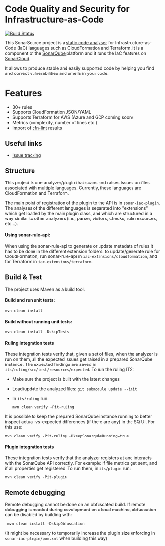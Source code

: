 Code Quality and Security for Infrastructure-as-Code
==========
[![Build Status](https://api.cirrus-ci.com/github/SonarSource/sonar-iac.svg?branch=master)](https://cirrus-ci.com/github/SonarSource/sonar-iac)

This SonarSource project is a [static code analyser](https://en.wikipedia.org/wiki/Static_program_analysis) for Infrastructure-as-Code (IaC) languages such as CloudFormation and Terraform. 
It is a component of the [SonarQube](http://www.sonarqube.org/) platform and it runs the IaC features on [SonarCloud](http://sonarcloud.io/).

It allows to produce stable and easily supported code by helping you find and correct vulnerabilities and smells in your code.

# Features
* 30+ rules
* Supports CloudFormation JSON/YAML
* Supports Terraform for AWS (Azure and GCP coming soon)
* Metrics (complexity, number of lines etc.)
* Import of [cfn-lint](https://community.sonarsource.com/t/sonarcloud-can-scan-terraform-and-cloudformation-files-cfn-lint-support/48550) results

## Useful links

* [Issue tracking](https://jira.sonarsource.com/projects/SONARIAC)

## Structure
This project is one analyzer/plugin that scans and raises issues on files associated with multiple languages. Currently, these languages are CloudFormation and Terraform.

The main point of registration of the plugin to the API is in `sonar-iac-plugin`. The analyses of the different languages is separated into "extensions" which get loaded by the
main plugin class, and which are structured in a way similar to other analyzers (i.e., parser, visitors, checks, rule resources, etc...).

#### Using sonar-rule-api:

When using the sonar-rule-api to generate or update metadata of rules it has to be done in the different extension folders: to update/generate rule for CloudFormation, run
 sonar-rule-api in `iac-extensions/cloudformation`, and for Terraform in `iac-extensions/terraform`.

## Build & Test
The project uses Maven as a build tool.
#### Build and run unit tests:
```shell
mvn clean install
```

#### Build without running unit tests:

```shell
mvn clean install -DskipTests
```

#### Ruling integration tests
These integration tests verify that, given a set of files, when the analyzer is run on them, all the expected issues get raised in a prepared SonarQube instance. 
The expected findings are saved in `its/ruling/src/test/resources/expected`. To run the ruling ITS:
- Make sure the project is built with the latest changes
- Load/update the analyzed files: `git submodule update --init`
- In `its/ruling` run:
  
  ```shell
  mvn clean verify -Pit-ruling
  ``` 

It is possible to keep the prepared SonarQube instance running to better inspect actual-vs-expected differences (if there are any) in the SQ UI. For this use:
  
  ```shell
  mvn clean verify -Pit-ruling -DkeepSonarqubeRunning=true
  ```
#### Plugin integration tests
These integration tests verify that the analyzer registers at and interacts with the SonarQube API correctly. For example: if file metrics get sent, and if all properties get registered.
To run them, in `ìts/plugin` run:

  ```shell
  mvn clean verify -Pit-plugin
  ```
## Remote debugging
Remote debugging cannot be done on an obfuscated build. If remote debugging is needed during development on a local machine, obfuscation can be disabled by building with:
```shell
 mvn clean install -DskipObfuscation
```
(It might be necessary to temporarily increase the plugin size enforcing in `sonar-iac-plugin/pom.xml` when building this way)

